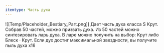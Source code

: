 ```yaml
---
itemtype: Часть духа
---
```

![[Temp/Placeholder_Bestiary_Part.png]]
Дает часть духа класса S Крут. Собрав 50 частей, можно призвать духа. Из 50 частей можно синтезировать ларь духа. В ларе можно получить на выбор: Крут либо Блеск · Крут. Если дух достиг максимальной звездности, вы получите пыль духа х16

